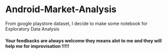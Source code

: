 # Android-Market-Analysis
From google playstore dataset, I decide to make some notebook for Exploratory Data Analysis

#### Your feedbacks are always welcome they means alot to me and they will help me for improvisation !!!!!
